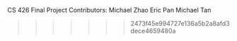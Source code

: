 CS 426 Final Project
Contributors:
Michael Zhao
Eric Pan
Michael Tan

>>>>>>> 2473f45e994727e136a5b2a8afd3dece4659480a

